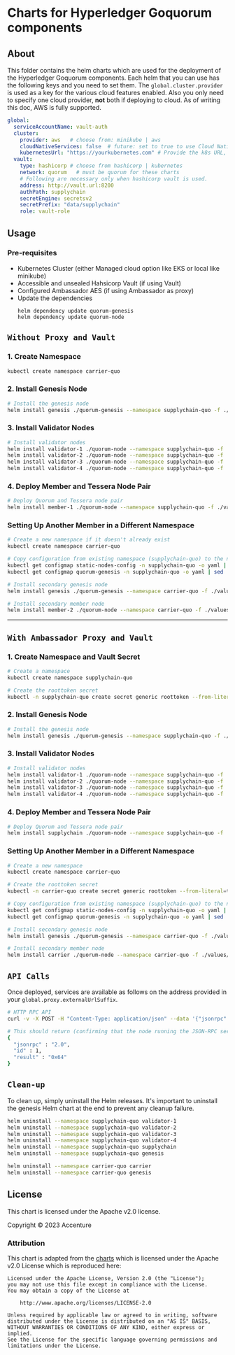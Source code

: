 [//]: # (##############################################################################################)
[//]: # (Copyright Accenture. All Rights Reserved.)
[//]: # (SPDX-License-Identifier: Apache-2.0)
[//]: # (##############################################################################################)

# Charts for Hyperledger Goquorum components

## About
This folder contains the helm charts which are used for the deployment of the Hyperledger Goquorum components. Each helm that you can use has the following keys and you need to set them. The `global.cluster.provider` is used as a key for the various cloud features enabled. Also you only need to specify one cloud provider, **not** both if deploying to cloud. As of writing this doc, AWS is fully supported.

```yaml
global:
  serviceAccountName: vault-auth
  cluster:
    provider: aws   # choose from: minikube | aws
    cloudNativeServices: false  # future: set to true to use Cloud Native Services 
    kubernetesUrl: "https://yourkubernetes.com" # Provide the k8s URL, ignore if not using Hashicorp Vault
  vault:
    type: hashicorp # choose from hashicorp | kubernetes
    network: quorum   # must be quorum for these charts
    # Following are necessary only when hashicorp vault is used.
    address: http://vault.url:8200
    authPath: supplychain
    secretEngine: secretsv2
    secretPrefix: "data/supplychain"
    role: vault-role
```

## Usage

### Pre-requisites

- Kubernetes Cluster (either Managed cloud option like EKS or local like minikube)
- Accessible and unsealed Hahsicorp Vault (if using Vault)
- Configured Ambassador AES (if using Ambassador as proxy)
- Update the dependencies
  ```
  helm dependency update quorum-genesis
  helm dependency update quorum-node
  ```


## `Without Proxy and Vault`

### 1. Create Namespace
```bash
kubectl create namespace carrier-quo
```

### 2. Install Genesis Node
```bash
# Install the genesis node
helm install genesis ./quorum-genesis --namespace supplychain-quo -f ./values/noproxy-and-novault/genesis.yaml
```

### 3. Install Validator Nodes
```bash
# Install validator nodes
helm install validator-1 ./quorum-node --namespace supplychain-quo -f ./values/noproxy-and-novault/validator.yaml
helm install validator-2 ./quorum-node --namespace supplychain-quo -f ./values/noproxy-and-novault/validator.yaml
helm install validator-3 ./quorum-node --namespace supplychain-quo -f ./values/noproxy-and-novault/validator.yaml
helm install validator-4 ./quorum-node --namespace supplychain-quo -f ./values/noproxy-and-novault/validator.yaml
```

### 4. Deploy Member and Tessera Node Pair
```bash
# Deploy Quorum and Tessera node pair
helm install member-1 ./quorum-node --namespace supplychain-quo -f ./values/noproxy-and-novault/txnode.yaml
```

### Setting Up Another Member in a Different Namespace

```bash
# Create a new namespace if it doesn't already exist
kubectl create namespace carrier-quo

# Copy configuration from existing namespace (supplychain-quo) to the new namespace (carrier-quo)
kubectl get configmap static-nodes-config -n supplychain-quo -o yaml | sed 's/namespace: supplychain-quo/namespace: carrier-quo/g' | kubectl apply -n carrier-quo -f -
kubectl get configmap quorum-genesis -n supplychain-quo -o yaml | sed 's/namespace: supplychain-quo/namespace: carrier-quo/g' | kubectl apply -n carrier-quo -f -

# Install secondary genesis node
helm install genesis ./quorum-genesis --namespace carrier-quo -f ./values/noproxy-and-novault/genesis-sec.yaml

# Install secondary member node
helm install member-2 ./quorum-node --namespace carrier-quo -f ./values/noproxy-and-novault/txnode-sec.yaml
```

---

## `With Ambassador Proxy and Vault`

### 1. Create Namespace and Vault Secret
```bash
# Create a namespace
kubectl create namespace supplychain-quo

# Create the roottoken secret
kubectl -n supplychain-quo create secret generic roottoken --from-literal=token=<VAULT_ROOT_TOKEN>
```

### 2. Install Genesis Node
```bash
# Install the genesis node
helm install genesis ./quorum-genesis --namespace supplychain-quo -f ./values/proxy-and-vault/genesis.yaml
```

### 3. Install Validator Nodes
```bash
# Install validator nodes
helm install validator-1 ./quorum-node --namespace supplychain-quo -f ./values/proxy-and-vault/validator.yaml --set global.proxy.p2p=15011
helm install validator-2 ./quorum-node --namespace supplychain-quo -f ./values/proxy-and-vault/validator.yaml --set global.proxy.p2p=15012
helm install validator-3 ./quorum-node --namespace supplychain-quo -f ./values/proxy-and-vault/validator.yaml --set global.proxy.p2p=15013
helm install validator-4 ./quorum-node --namespace supplychain-quo -f ./values/proxy-and-vault/validator.yaml --set global.proxy.p2p=15014
```

### 4. Deploy Member and Tessera Node Pair
```bash
# Deploy Quorum and Tessera node pair
helm install supplychain ./quorum-node --namespace supplychain-quo -f ./values/proxy-and-vault/txnode.yaml --set global.proxy.p2p=15015
```

### Setting Up Another Member in a Different Namespace

```bash
# Create a new namespace
kubectl create namespace carrier-quo

# Create the roottoken secret
kubectl -n carrier-quo create secret generic roottoken --from-literal=token=<VAULT_ROOT_TOKEN>

# Copy configuration from existing namespace (supplychain-quo) to the new namespace (carrier-quo)
kubectl get configmap static-nodes-config -n supplychain-quo -o yaml | sed 's/namespace: supplychain-quo/namespace: carrier-quo/g' | kubectl apply -n carrier-quo -f -
kubectl get configmap quorum-genesis -n supplychain-quo -o yaml | sed 's/namespace: supplychain-quo/namespace: carrier-quo/g' | kubectl apply -n carrier-quo -f -

# Install secondary genesis node
helm install genesis ./quorum-genesis --namespace carrier-quo -f ./values/proxy-and-vault/genesis-sec.yaml

# Install secondary member node
helm install carrier ./quorum-node --namespace carrier-quo -f ./values/proxy-and-vault/txnode-sec.yaml --set global.proxy.p2p=15016
```

## `API Calls`

Once deployed, services are available as follows on the address provided in your `global.proxy.externalUrlSuffix`.

```bash
# HTTP RPC API
curl -v -X POST -H "Content-Type: application/json" --data '{"jsonrpc":"2.0","method":"eth_blockNumber","params":[],"id":1}' http://supplychainrpc.test.yourdomain.com

# This should return (confirming that the node running the JSON-RPC service is syncing):
{
  "jsonrpc" : "2.0",
  "id" : 1,
  "result" : "0x64"
}
```

## `Clean-up`

To clean up, simply uninstall the Helm releases. It's important to uninstall the genesis Helm chart at the end to prevent any cleanup failure.

```bash
helm uninstall --namespace supplychain-quo validator-1
helm uninstall --namespace supplychain-quo validator-2
helm uninstall --namespace supplychain-quo validator-3
helm uninstall --namespace supplychain-quo validator-4
helm uninstall --namespace supplychain-quo supplychain
helm uninstall --namespace supplychain-quo genesis

helm uninstall --namespace carrier-quo carrier
helm uninstall --namespace carrier-quo genesis
```

## License

This chart is licensed under the Apache v2.0 license.

Copyright &copy; 2023 Accenture

### Attribution

This chart is adapted from the [charts](https://hyperledger.github.io/bevel/) which is licensed under the Apache v2.0 License which is reproduced here:

```
Licensed under the Apache License, Version 2.0 (the "License");
you may not use this file except in compliance with the License.
You may obtain a copy of the License at

    http://www.apache.org/licenses/LICENSE-2.0

Unless required by applicable law or agreed to in writing, software
distributed under the License is distributed on an "AS IS" BASIS,
WITHOUT WARRANTIES OR CONDITIONS OF ANY KIND, either express or implied.
See the License for the specific language governing permissions and
limitations under the License.
```
